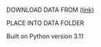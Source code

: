 DOWNLOAD DATA FROM [(link)](https://drive.google.com/drive/folders/11oR-sdLRGJLyARXsVQL0R0bi8adG3HtX?usp=sharing)

PLACE INTO DATA FOLDER

Built on Python version 3.11
